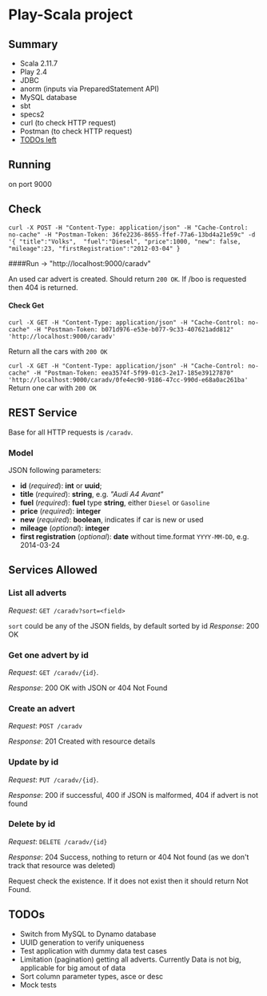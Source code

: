 # Play-Scala project

## Summary

* Scala 2.11.7
* Play 2.4
* JDBC
* anorm (inputs via PreparedStatement API)
* MySQL database 
* sbt
* specs2
* curl (to check HTTP request)
* Postman (to check HTTP request)
* [TODOs left](#todos)

## Running
on port 9000

## Check
``curl -X POST -H "Content-Type: application/json" -H "Cache-Control: no-cache" -H "Postman-Token: 36fe2236-8655-ffef-77a6-13bd4a21e59c" -d '{
"title":"Volks", 
"fuel":"Diesel",
"price":1000,
"new": false,
"mileage":23,
"firstRegistration":"2012-03-04"
} ``

####Run -> "http://localhost:9000/caradv"

An used car advert is created. Should return ``200 OK``. If /boo is requested then 404 is returned.

#### Check Get
``curl -X GET -H "Content-Type: application/json" -H "Cache-Control: no-cache" -H "Postman-Token: b071d976-e53e-b077-9c33-407621add812" 'http://localhost:9000/caradv'``

Return all the cars with ``200 OK``

``curl -X GET -H "Content-Type: application/json" -H "Cache-Control: no-cache" -H "Postman-Token: eea3574f-5f99-01c3-2e17-185e39127870" 'http://localhost:9000/caradv/0fe4ec90-9186-47cc-990d-e68a0ac261ba'``
Return one car with ``200 OK``

## REST Service

Base for all HTTP requests is ``/caradv``.

### Model

JSON following parameters:

* **id** (_required_): **int** or **uuid**;
* **title** (_required_): **string**, e.g. _"Audi A4 Avant"_
* **fuel** (_required_): **fuel** type **string**, either ``Diesel`` or ``Gasoline``
* **price** (_required_): **integer**
* **new** (_required_): **boolean**, indicates if car is new or used
* **mileage** (_optional_): **integer** 
* **first registration** (_optional_): **date** without time.format ``YYYY-MM-DD``, e.g. 2014-03-24

## Services Allowed

### List all adverts
*Request*: ``GET /caradv?sort=<field>``

``sort`` could be any of the JSON fields, by default sorted by id
*Response*: 200 OK 

### Get one advert by id

*Request*: ``GET /caradv/{id}``.

*Response*: 200 OK with JSON or 404 Not Found

### Create an advert

*Request*:  ``POST /caradv``

*Response*: 201 Created with resource details

### Update by id

*Request*: ``PUT /caradv/{id}``.

*Response*: 200 if successful, 400 if JSON is malformed, 404 if advert is not found

### Delete by id

*Request*: ``DELETE /caradv/{id}``

*Response*: 204 Success, nothing to return or 404 Not found (as we don't track that resource was deleted)

Request check the existence. If it does not exist then it should return Not Found. 


## TODOs

* Switch from MySQL to Dynamo database
* UUID generation to verify uniqueness
* Test application with dummy data test cases
* Limitation (pagination) getting all adverts. Currently Data is not big, applicable for big amout of data
* Sort column parameter types, asce or desc
* Mock tests

